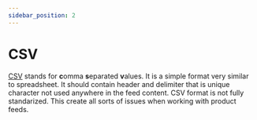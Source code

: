 ```yaml
---
sidebar_position: 2
---
```


# CSV

[CSV](https://en.wikipedia.org/wiki/Comma-separated_values) stands for **c**omma **s**eparated **v**alues. It is a simple format very similar to spreadsheet. It should contain header and delimiter that is unique character not used anywhere in the feed content. CSV format is not fully standarized. This create all sorts of issues when working with product feeds. 
